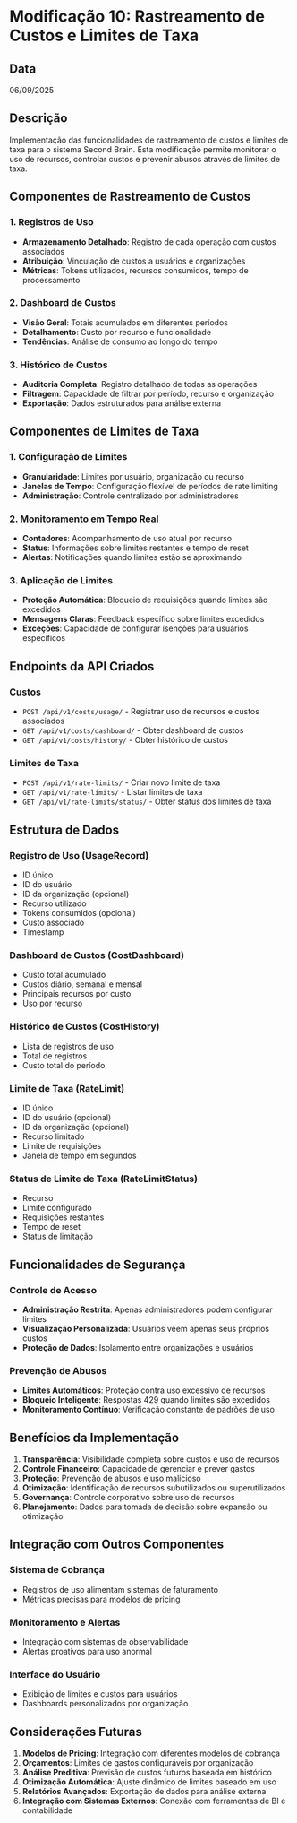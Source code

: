 # Modificação 10: Rastreamento de Custos e Limites de Taxa

## Data
06/09/2025

## Descrição
Implementação das funcionalidades de rastreamento de custos e limites de taxa para o sistema Second Brain. Esta modificação permite monitorar o uso de recursos, controlar custos e prevenir abusos através de limites de taxa.

## Componentes de Rastreamento de Custos

### 1. Registros de Uso
- **Armazenamento Detalhado**: Registro de cada operação com custos associados
- **Atribuição**: Vinculação de custos a usuários e organizações
- **Métricas**: Tokens utilizados, recursos consumidos, tempo de processamento

### 2. Dashboard de Custos
- **Visão Geral**: Totais acumulados em diferentes períodos
- **Detalhamento**: Custo por recurso e funcionalidade
- **Tendências**: Análise de consumo ao longo do tempo

### 3. Histórico de Custos
- **Auditoria Completa**: Registro detalhado de todas as operações
- **Filtragem**: Capacidade de filtrar por período, recurso e organização
- **Exportação**: Dados estruturados para análise externa

## Componentes de Limites de Taxa

### 1. Configuração de Limites
- **Granularidade**: Limites por usuário, organização ou recurso
- **Janelas de Tempo**: Configuração flexível de períodos de rate limiting
- **Administração**: Controle centralizado por administradores

### 2. Monitoramento em Tempo Real
- **Contadores**: Acompanhamento de uso atual por recurso
- **Status**: Informações sobre limites restantes e tempo de reset
- **Alertas**: Notificações quando limites estão se aproximando

### 3. Aplicação de Limites
- **Proteção Automática**: Bloqueio de requisições quando limites são excedidos
- **Mensagens Claras**: Feedback específico sobre limites excedidos
- **Exceções**: Capacidade de configurar isenções para usuários específicos

## Endpoints da API Criados

### Custos
- `POST /api/v1/costs/usage/` - Registrar uso de recursos e custos associados
- `GET /api/v1/costs/dashboard/` - Obter dashboard de custos
- `GET /api/v1/costs/history/` - Obter histórico de custos

### Limites de Taxa
- `POST /api/v1/rate-limits/` - Criar novo limite de taxa
- `GET /api/v1/rate-limits/` - Listar limites de taxa
- `GET /api/v1/rate-limits/status/` - Obter status dos limites de taxa

## Estrutura de Dados

### Registro de Uso (UsageRecord)
- ID único
- ID do usuário
- ID da organização (opcional)
- Recurso utilizado
- Tokens consumidos (opcional)
- Custo associado
- Timestamp

### Dashboard de Custos (CostDashboard)
- Custo total acumulado
- Custos diário, semanal e mensal
- Principais recursos por custo
- Uso por recurso

### Histórico de Custos (CostHistory)
- Lista de registros de uso
- Total de registros
- Custo total do período

### Limite de Taxa (RateLimit)
- ID único
- ID do usuário (opcional)
- ID da organização (opcional)
- Recurso limitado
- Limite de requisições
- Janela de tempo em segundos

### Status de Limite de Taxa (RateLimitStatus)
- Recurso
- Limite configurado
- Requisições restantes
- Tempo de reset
- Status de limitação

## Funcionalidades de Segurança

### Controle de Acesso
- **Administração Restrita**: Apenas administradores podem configurar limites
- **Visualização Personalizada**: Usuários veem apenas seus próprios custos
- **Proteção de Dados**: Isolamento entre organizações e usuários

### Prevenção de Abusos
- **Limites Automáticos**: Proteção contra uso excessivo de recursos
- **Bloqueio Inteligente**: Respostas 429 quando limites são excedidos
- **Monitoramento Contínuo**: Verificação constante de padrões de uso

## Benefícios da Implementação

1. **Transparência**: Visibilidade completa sobre custos e uso de recursos
2. **Controle Financeiro**: Capacidade de gerenciar e prever gastos
3. **Proteção**: Prevenção de abusos e uso malicioso
4. **Otimização**: Identificação de recursos subutilizados ou superutilizados
5. **Governança**: Controle corporativo sobre uso de recursos
6. **Planejamento**: Dados para tomada de decisão sobre expansão ou otimização

## Integração com Outros Componentes

### Sistema de Cobrança
- Registros de uso alimentam sistemas de faturamento
- Métricas precisas para modelos de pricing

### Monitoramento e Alertas
- Integração com sistemas de observabilidade
- Alertas proativos para uso anormal

### Interface do Usuário
- Exibição de limites e custos para usuários
- Dashboards personalizados por organização

## Considerações Futuras

1. **Modelos de Pricing**: Integração com diferentes modelos de cobrança
2. **Orçamentos**: Limites de gastos configuráveis por organização
3. **Análise Preditiva**: Previsão de custos futuros baseada em histórico
4. **Otimização Automática**: Ajuste dinâmico de limites baseado em uso
5. **Relatórios Avançados**: Exportação de dados para análise externa
6. **Integração com Sistemas Externos**: Conexão com ferramentas de BI e contabilidade